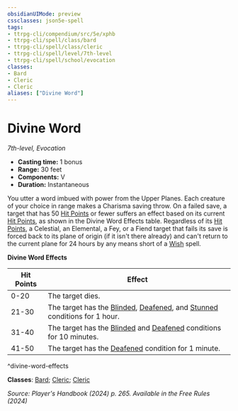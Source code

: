 ```yaml
---
obsidianUIMode: preview
cssclasses: json5e-spell
tags:
- ttrpg-cli/compendium/src/5e/xphb
- ttrpg-cli/spell/class/bard
- ttrpg-cli/spell/class/cleric
- ttrpg-cli/spell/level/7th-level
- ttrpg-cli/spell/school/evocation
classes:
- Bard
- Cleric
- Cleric
aliases: ["Divine Word"]
---
```

# Divine Word
*7th-level, Evocation*  


- **Casting time:** 1 bonus
- **Range:** 30 feet
- **Components:** V
- **Duration:** Instantaneous

You utter a word imbued with power from the Upper Planes. Each creature of your choice in range makes a Charisma saving throw. On a failed save, a target that has 50 [Hit Points](Mechanics/rules/variant-rules/hit-points-xphb.md) or fewer suffers an effect based on its current [Hit Points](Mechanics/rules/variant-rules/hit-points-xphb.md), as shown in the Divine Word Effects table. Regardless of its [Hit Points](Mechanics/rules/variant-rules/hit-points-xphb.md), a Celestial, an Elemental, a Fey, or a Fiend target that fails its save is forced back to its plane of origin (if it isn't there already) and can't return to the current plane for 24 hours by any means short of a [Wish](Mechanics/spells/wish-xphb.md) spell.

**Divine Word Effects**

| Hit Points | Effect |
|------------|--------|
| 0-20 | The target dies. |
| 21-30 | The target has the [Blinded](Mechanics/rules/conditions.md#Blinded), [Deafened](Mechanics/rules/conditions.md#Deafened), and [Stunned](Mechanics/rules/conditions.md#Stunned) conditions for 1 hour. |
| 31-40 | The target has the [Blinded](Mechanics/rules/conditions.md#Blinded) and [Deafened](Mechanics/rules/conditions.md#Deafened) conditions for 10 minutes. |
| 41-50 | The target has the [Deafened](Mechanics/rules/conditions.md#Deafened) condition for 1 minute. |
^divine-word-effects

**Classes**: [Bard](list-spells-classes-bard); [Cleric](list-spells-classes-cleric); [Cleric](list-spells-classes-cleric)

*Source: Player's Handbook (2024) p. 265. Available in the Free Rules (2024)*